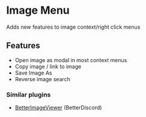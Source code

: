 # Image Menu

Adds new features to image context/right click menus

## Features
- Open image as modal in most context menus
- Copy image / link to image
- Save Image As
- Reverse image search

### Similar plugins
- [BetterImageViewer](https://github.com/1Lighty/BetterDiscordPlugins/tree/master/Plugins/BetterImageViewer) (BetterDiscord)
